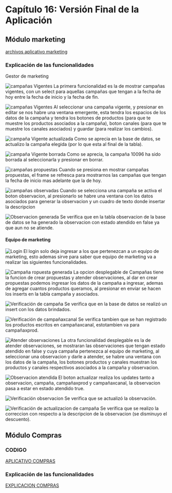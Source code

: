 # Capítulo 16: Versión Final de la Aplicación
## Módulo marketing

[archivos aplicativo marketing](archivos_cap16/modulo_marketing)

### Explicación de las funcionalidades

Gestor de marketing

![campañas Vigentes](imagenes_cap16/modmark/gest1.png)
La primera funcionalidad es la de mostrar campañas vigentes, con un select para aquellas campañas que tengan a la fecha de hoy entre la fecha de inicio y la fecha de fin.

![campañas Vigentes](imagenes_cap16/modmark/gest2.png)
Al seleccionar una campaña vigente, y presionar en editar se nos habre una ventana emergente, esta tendra los espacios de los datos de la campaña y tendra los botones de productos (para que te muestre los productos asociados a la campaña), boton canales (para que te muestre los canales asociados) y guardar (para realizar los cambios).

![campaña Vigente actualizada](imagenes_cap16/modmark/gest3.png)
Como se aprecia en la base de datos, se actualizo la campaña elegida (por lo que esta al final de la tabla).

![campaña Vigente borrada](imagenes_cap16/modmark/gest4.png)
Como se aprecia, la campaña 10096 ha sido borrada al seleccionarla y presionar en borrar.

![campañas propuestas](imagenes_cap16/modmark/gest5.png)
Cuando se presiona en mostrar campañas propuestas, el frame se refresca para mostrarnos las campañas que tengan la fecha de inicio mas adelante que la de hoy.

![campañas observadas](imagenes_cap16/modmark/gest6.png)
Cuando se selecciona una campaña se activa el boton observacion, al presionarlo se habre una ventana con los datos asociados para generar la observacion y un cuadro de texto donde insertar la descripcion

![Observacion generada](imagenes_cap16/modmark/gest7.png)
Se verifica que en la tabla observacion de la base de datos se ha generado la observacion con estado atendido en false ya que aun no se atiende.

#### Equipo de marketing

![Login](imagenes_cap16/modmark/equip1.png)
El login solo deja ingresar a los que pertenezcan a un equipo de marketing, esto ademas sirve para saber que equipo de marketing va a realizar las siguientes funcionalidades.

![Campaña ropuesta generada](imagenes_cap16/modmark/equip2.png)
La opcion desplegable de Campañas tiene la funcion de crear propuestas y atender observaciones, al dar en crear propuestas podemos ingresar los datos de la campaña a ingresar, ademas de agregar cuantos productos queramos, al presionar en enviar se hacen los inserts en la tabla campaña y asociados.

![Verificación de campaña](imagenes_cap16/modmark/equip3.png)
Se verifica que en la base de datos se realizó un insert con los datos brindados.

![Verificación de campañaxcanal](imagenes_cap16/modmark/equip4.png)
Se verifica tambien que se han registrado los productos escritos en campañaxcanal, estotambien va para campañaxprod.

![Atender observaciones](imagenes_cap16/modmark/equip5.png)
La otra funcionalidad desplegable es la de atender observaciones, se mostraran las observaciones que tengan estado atendido en false y cuya campaña pertenezca al equipo de marketing, al seleccionar una observacion y darle a atender, se habre una ventana con los datos de la campaña, los botones productos y canales muestran los productos y canales respectivos asociados a la campaña y observacion.

![Observacion atendida](imagenes_cap16/modmark/equip6.png)
El boton actualizar realiza los updates tanto a observacion, campaña, campañaxprod y campañaxcanal, la observacion pasa a estar en estado atendido true.

![Verificación observacion](imagenes_cap16/modmark/equip7.png)
Se verifica que se actualizó la observación.

![Verificación de actualizacion de campaña](imagenes_cap16/modmark/equip8.png)
Se verifica que se realizo la correccion con respecto a la descripcion de la observacion (se disminuyo el descuento).

## Módulo Compras
### CODIGO
[APLICATIVO COMPRAS](archivos_cap16/mod_compra/COMPRAS)

### Explicación de las funcionalidades

[EXPLICACION COMPRAS](archivos_cap16/mod_compra/MODCOMPRA.md)
